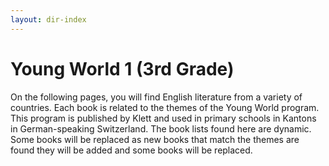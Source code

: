 ```yaml
---
layout: dir-index
---
```


# Young World 1 (3rd Grade)

On the following pages, you will find English literature from a variety of countries. Each book is related to the themes of the Young World program.  This program is published by Klett and used in primary schools in Kantons in German-speaking Switzerland. 
The book lists found here are dynamic.  Some books will be replaced as new books that match the themes are found they will be added and some books will be replaced. 
<!--stackedit_data:
eyJoaXN0b3J5IjpbMjc3MTY3NDkyXX0=
-->
